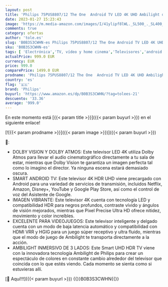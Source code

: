 ```yaml
---
layout: post
title: 'Philips 75PUS8807/12 The One  Android TV LED 4K UHD Ambilight de 75". Dolby Vision cinematográfico y Sonido Atmo. Asistente de Google Integrado  Compatible con Alexa  2022'
date: 2023-01-27 15:23:43
image: 'https://m.media-amazon.com/images/I/41ylipf8lWL._SL500_._SL400_.jpg'
comments: true
category: ofertas
author: 'tole.es'
slug: 'B0B3S3CWHN-es Philips 75PUS8807/12 The One Android TV LED 4K UHD...'
sku: 'B0B3S3CWHN-es'
tags: [ 'Electrónica','TV, vídeo y home cinema','Televisores','android','philips','🇪🇸', ]
actualPrice: 999.0 EUR
currency: EUR
price: 999.0
comparePrice: 1499.0 EUR
prodname: 'Philips 75PUS8807/12 The One  Android TV LED 4K UHD Ambilight de 75". Dolby Vision cinematográfico y Sonido Atmo. Asistente de Google Integrado  Compatible con Alexa  2022'
country: 'es'
flag: '🇪🇸'
brand: 'Philips'
buyurl: 'https://www.amazon.es/dp/B0B3S3CWHN/?tag=tolees-21'
descuento: '33.36'
average: '999.0'
---
```


En este momento está [{{< param title >}}]({{< param buyurl >}}) en el siguiente enlace!

[![{{< param prodname >}}]({{< param image >}})]({{< param buyurl >}})

🔎:

- DOLBY VISION Y DOLBY ATMOS: Este televisor LED 4K utiliza Dolby Atmos para llevar el audio cinematográfico directamente a tu sala de estar, mientras que Dolby Vision te garantiza un imagen perfecta tal como lo imagino el director. Ya ninguna escena estará demasiado oscura.
- SMART ANDROID TV: Este televisor 4K HDR UHD viene precargado con Android para una variedad de servicios de transmisión, incluidos Netflix, Amazon, Disney+, YouTube y Google Play Store, así como el control de voz del Asistente de Google.
- IMAGEN VIBRANTE: Este televisor 4K cuenta con tecnología LED y compatibilidad HDR para negros profundos, contraste vívido y ángulos de visión mejorados, mientras que Pixel Precise Ultra HD ofrece nitidez, movimiento y color increíbles.
- EXCELENTE PARA VIDEOJUEGOS: Este televisor inteligente y delgado cuenta con un modo de baja latencia automático y compatibilidad con HDMI VRR y HGIG para un juego súper receptivo y ultra fluido, mientras que el modo de juego de Ambilight te transporta directamente a la acción.
- AMBILIGHT INMERSIVO DE 3 LADOS: Este Smart UHD HDR TV viene con la innovadora tecnología Ambilight de Philips para crear un espectáculo de colores en constante cambio alrededor del televisor que coincida con lo que estés viendo. Cada momento se sienta como si estuvieras allí.

[🛒 Aquí!!!]({{< param buyurl >}})
{{<world>}}B0B3S3CWHN{{</world>}}
